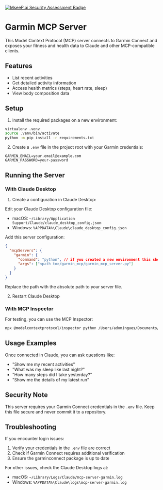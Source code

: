 [![MseeP.ai Security Assessment Badge](https://mseep.net/pr/taxuspt-garmin-mcp-badge.png)](https://mseep.ai/app/taxuspt-garmin-mcp)

# Garmin MCP Server

This Model Context Protocol (MCP) server connects to Garmin Connect and exposes your fitness and health data to Claude and other MCP-compatible clients.

## Features

- List recent activities
- Get detailed activity information
- Access health metrics (steps, heart rate, sleep)
- View body composition data

## Setup

1. Install the required packages on a new environment:

```bash
virtualenv .venv
source .venv/bin/activate
python -m pip install -r requirements.txt
```


2. Create a `.env` file in the project root with your Garmin credentials:

```
GARMIN_EMAIL=your.email@example.com
GARMIN_PASSWORD=your-password
```

## Running the Server

### With Claude Desktop

1. Create a configuration in Claude Desktop:

Edit your Claude Desktop configuration file:

- macOS: `~/Library/Application Support/Claude/claude_desktop_config.json`
- Windows: `%APPDATA%\Claude\claude_desktop_config.json`

Add this server configuration:

```json
{
  "mcpServers": {
    "garmin": {
      "command": "python", // if you created a new environment this should be "<root_folder>/.venv/bin/python"
      "args": ["<path to>/garmin_mcp/garmin_mcp_server.py"]
    }
  }
}
```

Replace the path with the absolute path to your server file.

2. Restart Claude Desktop

### With MCP Inspector

For testing, you can use the MCP Inspector:

```bash
npx @modelcontextprotocol/inspector python /Users/adomingues/Documents/claude_filesystem/garmin_mcp/garmin_mcp_server.py
```

## Usage Examples

Once connected in Claude, you can ask questions like:

- "Show me my recent activities"
- "What was my sleep like last night?"
- "How many steps did I take yesterday?"
- "Show me the details of my latest run"

## Security Note

This server requires your Garmin Connect credentials in the `.env` file. Keep this file secure and never commit it to a repository.

## Troubleshooting

If you encounter login issues:

1. Verify your credentials in the `.env` file are correct
2. Check if Garmin Connect requires additional verification
3. Ensure the garminconnect package is up to date

For other issues, check the Claude Desktop logs at:
- macOS: `~/Library/Logs/Claude/mcp-server-garmin.log`
- Windows: `%APPDATA%\Claude\logs\mcp-server-garmin.log`